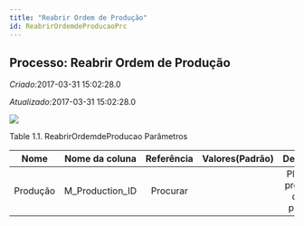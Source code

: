 ```yaml
---
title: "Reabrir Ordem de Produção"
id: ReabrirOrdemdeProducaoPrc
---
```

<div id="d188953e1" class="section chapter">

<div class="titlepage">

<div>

<div>

## Processo: Reabrir Ordem de Produção

</div>

</div>

</div>

<span class="emphasis"> *Criado:*</span>2017-03-31 15:02:28.0

<span class="emphasis">*Atualizado:*</span>2017-03-31 15:02:28.0

![](/img/manual/ReabrirOrdemdeProducao.png)

<div id="d188953e14" class="table">

<div class="table-title">

Table 1.1. ReabrirOrdemdeProducao
Parâmetros

</div>

<div class="table-contents">

|   Nome   |  Nome da coluna   | Referência | Valores(Padrão) |            Descrição            |                       Comentário/Ajuda                        |
| :------: | :---------------: | :--------: | :-------------: | :-----------------------------: | :-----------------------------------------------------------: |
| Produção | M\_Production\_ID |  Procurar  |                 | Plano de produção de um produto | A "Produção" identifica de maneira única um Plano de Produção |

</div>

</div>

  

</div>
